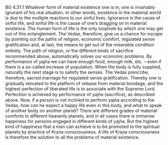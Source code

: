 BG 4.31:1	Whatever form of material existence one is in, one is invariably ignorant of his real situation. In other words, existence in the material world is due to the multiple reactions to our sinful lives. Ignorance is the cause of sinful life, and sinful life is the cause of one’s dragging on in material existence. The human form of life is the only loophole by which one may get out of this entanglement. The Vedas, therefore, give us a chance for escape by pointing out the paths of religion, economic comfort, regulated sense gratiﬁcation and, at last, the means to get out of the miserable condition entirely. The path of religion, or the different kinds of sacriﬁce recommended above, automatically solves our economic problems. By performance of yajña we can have enough food, enough milk, etc. – even if there is a so-called increase of population. When the body is fully supplied, naturally the next stage is to satisfy the senses. The Vedas prescribe, therefore, sacred marriage for regulated sense gratiﬁcation. Thereby one is gradually elevated to the platform of release from material bondage, and the highest perfection of liberated life is to associate with the Supreme Lord. Perfection is achieved by performance of yajña (sacriﬁce), as described above. Now, if a person is not inclined to perform yajña according to the Vedas, how can he expect a happy life even in this body, and what to speak of another body on another planet? There are different grades of material comforts in different heavenly planets, and in all cases there is immense happiness for persons engaged in different kinds of yajña. But the highest kind of happiness that a man can achieve is to be promoted to the spiritual planets by practice of Kṛṣṇa consciousness. A life of Kṛṣṇa consciousness is therefore the solution to all the problems of material existence.